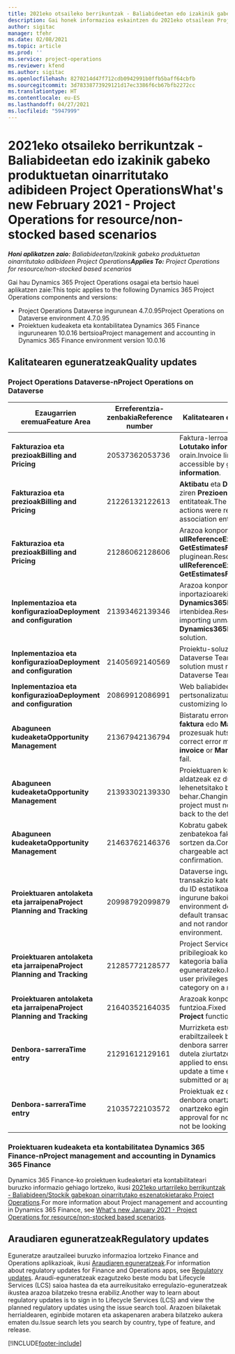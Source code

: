 ```yaml
---
title: 2021eko otsaileko berrikuntzak - Baliabideetan edo izakinik gabeko produktuetan oinarritutako adibideen Project Operations
description: Gai honek informazioa eskaintzen du 2021eko otsailean Project Operations bertsioan eskuragarri dauden kalitate-eguneratzeei buruz, baliabideetan / stockean oinarritutako egoeretarako.
author: sigitac
manager: tfehr
ms.date: 02/08/2021
ms.topic: article
ms.prod: ''
ms.service: project-operations
ms.reviewer: kfend
ms.author: sigitac
ms.openlocfilehash: 8270214d47f712cdb0942991b0ffb5baff64cbfb
ms.sourcegitcommit: 3d78338773929121d17ec3386f6cb67bfb2272cc
ms.translationtype: HT
ms.contentlocale: eu-ES
ms.lasthandoff: 04/27/2021
ms.locfileid: "5947999"
---
```

# <a name="whats-new-february-2021---project-operations-for-resourcenon-stocked-based-scenarios"></a><span data-ttu-id="ae04b-103">2021eko otsaileko berrikuntzak - Baliabideetan edo izakinik gabeko produktuetan oinarritutako adibideen Project Operations</span><span class="sxs-lookup"><span data-stu-id="ae04b-103">What's new February 2021 - Project Operations for resource/non-stocked based scenarios</span></span>

<span data-ttu-id="ae04b-104">_**Honi aplikatzen zaio:** Baliabideetan/Izakinik gabeko produktuetan oinarritutako adibideen Project Operations_</span><span class="sxs-lookup"><span data-stu-id="ae04b-104">_**Applies To:** Project Operations for resource/non-stocked based scenarios_</span></span>

<span data-ttu-id="ae04b-105">Gai hau Dynamics 365 Project Operations osagai eta bertsio hauei aplikatzen zaie:</span><span class="sxs-lookup"><span data-stu-id="ae04b-105">This topic applies to the following Dynamics 365 Project Operations components and versions:</span></span>

- <span data-ttu-id="ae04b-106">Project Operations Dataverse ingurunean 4.7.0.95</span><span class="sxs-lookup"><span data-stu-id="ae04b-106">Project Operations on Dataverse environment 4.7.0.95</span></span>
- <span data-ttu-id="ae04b-107">Proiektuen kudeaketa eta kontabilitatea Dynamics 365 Finance ingurunearen 10.0.16 bertsioa</span><span class="sxs-lookup"><span data-stu-id="ae04b-107">Project management and accounting in Dynamics 365 Finance environment version 10.0.16</span></span> 

## <a name="quality-updates"></a><span data-ttu-id="ae04b-108">Kalitatearen eguneratzeak</span><span class="sxs-lookup"><span data-stu-id="ae04b-108">Quality updates</span></span>

### <a name="project-operations-on-dataverse"></a><span data-ttu-id="ae04b-109">Project Operations Dataverse-n</span><span class="sxs-lookup"><span data-stu-id="ae04b-109">Project Operations on Dataverse</span></span>

| <span data-ttu-id="ae04b-110">**Ezaugarrien eremua**</span><span class="sxs-lookup"><span data-stu-id="ae04b-110">**Feature Area**</span></span> | <span data-ttu-id="ae04b-111">**Erreferentzia-zenbakia**</span><span class="sxs-lookup"><span data-stu-id="ae04b-111">**Reference number**</span></span> | <span data-ttu-id="ae04b-112">**Kalitatearen eguneratzea**</span><span class="sxs-lookup"><span data-stu-id="ae04b-112">**Quality update**</span></span> |
| --- | --- | --- |
| <span data-ttu-id="ae04b-113">**Fakturazioa eta prezioak**</span><span class="sxs-lookup"><span data-stu-id="ae04b-113">**Billing and Pricing**</span></span> | <span data-ttu-id="ae04b-114">2053736</span><span class="sxs-lookup"><span data-stu-id="ae04b-114">2053736</span></span> | <span data-ttu-id="ae04b-115">Faktura-lerroaren xehetasunak **Faktura** > **Lotutako informazioa** aukeran daude orain.</span><span class="sxs-lookup"><span data-stu-id="ae04b-115">Invoice line details are now accessible by going to **Invoice** > **Related information**.</span></span> |
| <span data-ttu-id="ae04b-116">**Fakturazioa eta prezioak**</span><span class="sxs-lookup"><span data-stu-id="ae04b-116">**Billing and Pricing**</span></span> | <span data-ttu-id="ae04b-117">2122613</span><span class="sxs-lookup"><span data-stu-id="ae04b-117">2122613</span></span> | <span data-ttu-id="ae04b-118">**Aktibatu** eta **Desaktibatu** ekintzak kendu ziren **Prezioen zerrenda** elkarteko entitateak.</span><span class="sxs-lookup"><span data-stu-id="ae04b-118">The **Activate** and **Deactivate** actions were removed from the **Price List** association entities.</span></span> |
| <span data-ttu-id="ae04b-119">**Fakturazioa eta prezioak**</span><span class="sxs-lookup"><span data-stu-id="ae04b-119">**Billing and Pricing**</span></span> | <span data-ttu-id="ae04b-120">2128606</span><span class="sxs-lookup"><span data-stu-id="ae04b-120">2128606</span></span> | <span data-ttu-id="ae04b-121">Arazoa konpondu da **ullReferenceException** parametroarekin **GetEstimatesForProject** pluginean.</span><span class="sxs-lookup"><span data-stu-id="ae04b-121">Resolved the issue with **ullReferenceException** in the **GetEstimatesForProject** plug-in.</span></span> |
| <span data-ttu-id="ae04b-122">**Inplementazioa eta konfigurazioa**</span><span class="sxs-lookup"><span data-stu-id="ae04b-122">**Deployment and configuration**</span></span> | <span data-ttu-id="ae04b-123">2139346</span><span class="sxs-lookup"><span data-stu-id="ae04b-123">2139346</span></span> | <span data-ttu-id="ae04b-124">Arazoa konpondu da kudeatu gabeko inportazioarekin **Dynamics365ProjectOperationsDualWrite** irtenbidea.</span><span class="sxs-lookup"><span data-stu-id="ae04b-124">Resolved the issue with importing unmanaged **Dynamics365ProjectOperationsDualWrite** solution.</span></span> |
| <span data-ttu-id="ae04b-125">**Inplementazioa eta konfigurazioa**</span><span class="sxs-lookup"><span data-stu-id="ae04b-125">**Deployment and configuration**</span></span> | <span data-ttu-id="ae04b-126">2140569</span><span class="sxs-lookup"><span data-stu-id="ae04b-126">2140569</span></span> | <span data-ttu-id="ae04b-127">Proiektu-soluzioa ez da instalatu behar Dataverse Teams inguruneetan.</span><span class="sxs-lookup"><span data-stu-id="ae04b-127">Project solution must not be installed in the Dataverse Teams environments.</span></span> |
| <span data-ttu-id="ae04b-128">**Inplementazioa eta konfigurazioa**</span><span class="sxs-lookup"><span data-stu-id="ae04b-128">**Deployment and configuration**</span></span> | <span data-ttu-id="ae04b-129">2086991</span><span class="sxs-lookup"><span data-stu-id="ae04b-129">2086991</span></span> | <span data-ttu-id="ae04b-130">Web baliabideen lokalizazio pertsonalizatua mugatua.</span><span class="sxs-lookup"><span data-stu-id="ae04b-130">Restricted customizing localization of web resources.</span></span> |
| <span data-ttu-id="ae04b-131">**Abaguneen kudeaketa**</span><span class="sxs-lookup"><span data-stu-id="ae04b-131">**Opportunity Management**</span></span> | <span data-ttu-id="ae04b-132">2136794</span><span class="sxs-lookup"><span data-stu-id="ae04b-132">2136794</span></span> | <span data-ttu-id="ae04b-133">Bistaratu errore mezu zuzena **Berretsi faktura** edo **Markatu faktura ordainduta** prozesuak huts egiten du.</span><span class="sxs-lookup"><span data-stu-id="ae04b-133">Display the correct error message when the **Confirm invoice** or **Mark invoice as paid** processes fail.</span></span> |
| <span data-ttu-id="ae04b-134">**Abaguneen kudeaketa**</span><span class="sxs-lookup"><span data-stu-id="ae04b-134">**Opportunity Management**</span></span> | <span data-ttu-id="ae04b-135">2139330</span><span class="sxs-lookup"><span data-stu-id="ae04b-135">2139330</span></span> | <span data-ttu-id="ae04b-136">Proiektuaren kudeatzailea proiektu batean aldatzeak ez du enpresa jabea lehenetsitako balioera berrezarri behar.</span><span class="sxs-lookup"><span data-stu-id="ae04b-136">Changing the Project manager on a project must not reset the owning company back to the default value.</span></span> |
| <span data-ttu-id="ae04b-137">**Abaguneen kudeaketa**</span><span class="sxs-lookup"><span data-stu-id="ae04b-137">**Opportunity Management**</span></span> | <span data-ttu-id="ae04b-138">2146376</span><span class="sxs-lookup"><span data-stu-id="ae04b-138">2146376</span></span> | <span data-ttu-id="ae04b-139">Kobratu gabeko benetako zergaren zenbatekoa fakturaren baieztapenetik sortzen da.</span><span class="sxs-lookup"><span data-stu-id="ae04b-139">Corrected tax amount in a non-chargeable actual is created from invoice confirmation.</span></span> |
| <span data-ttu-id="ae04b-140">**Proiektuaren antolaketa eta jarraipena**</span><span class="sxs-lookup"><span data-stu-id="ae04b-140">**Project Planning and Tracking**</span></span> | <span data-ttu-id="ae04b-141">2099879</span><span class="sxs-lookup"><span data-stu-id="ae04b-141">2099879</span></span> | <span data-ttu-id="ae04b-142">Dataverse ingurunearen inplementazioak transakzio kategoria lehenetsia sortu behar du ID estatikoarekin eta ez du ausaz sortu ingurune bakoitzeko bat.</span><span class="sxs-lookup"><span data-stu-id="ae04b-142">The Dataverse environment deployment must create a default transaction category with a static ID and not randomly generate one per environment.</span></span> |
| <span data-ttu-id="ae04b-143">**Proiektuaren antolaketa eta jarraipena**</span><span class="sxs-lookup"><span data-stu-id="ae04b-143">**Project Planning and Tracking**</span></span> | <span data-ttu-id="ae04b-144">2128577</span><span class="sxs-lookup"><span data-stu-id="ae04b-144">2128577</span></span> | <span data-ttu-id="ae04b-145">Project Service-ren erabiltzaile pribilegioak konpondu dira transakzio kategoria baliabideen esleipenean eguneratzeko.</span><span class="sxs-lookup"><span data-stu-id="ae04b-145">Fixed the Project service user privileges to update the transaction category on a resource assignment.</span></span> |
| <span data-ttu-id="ae04b-146">**Proiektuaren antolaketa eta jarraipena**</span><span class="sxs-lookup"><span data-stu-id="ae04b-146">**Project Planning and Tracking**</span></span> | <span data-ttu-id="ae04b-147">2164035</span><span class="sxs-lookup"><span data-stu-id="ae04b-147">2164035</span></span> | <span data-ttu-id="ae04b-148">Arazoak konpondu dira **Kopiatu proiektua** funtzioa.</span><span class="sxs-lookup"><span data-stu-id="ae04b-148">Fixed issues with the **Copy Project** function.</span></span> |
| <span data-ttu-id="ae04b-149">**Denbora-sarrera**</span><span class="sxs-lookup"><span data-stu-id="ae04b-149">**Time entry**</span></span> | <span data-ttu-id="ae04b-150">2129161</span><span class="sxs-lookup"><span data-stu-id="ae04b-150">2129161</span></span> | <span data-ttu-id="ae04b-151">Murrizketa estuagoak aplikatzen dira erabiltzaileek bidalitako edo onartutako denbora sarrera aldatu eta eguneratu ezin dutela ziurtatzeko.</span><span class="sxs-lookup"><span data-stu-id="ae04b-151">Tighter restrictions are applied to ensure users can't change and update a time entry that has been submitted or approved.</span></span> |
| <span data-ttu-id="ae04b-152">**Denbora-sarrera**</span><span class="sxs-lookup"><span data-stu-id="ae04b-152">**Time entry**</span></span> | <span data-ttu-id="ae04b-153">2103572</span><span class="sxs-lookup"><span data-stu-id="ae04b-153">2103572</span></span> | <span data-ttu-id="ae04b-154">Proiektuak ez diren denbora-sarreren denbora onartzeak ez du proiektua onartzeko eginkizunik bilatu behar.</span><span class="sxs-lookup"><span data-stu-id="ae04b-154">Time approval for non-project time entries must not be looking for project approver role.</span></span> |

### <a name="project-management-and-accounting-in-dynamics-365-finance"></a><span data-ttu-id="ae04b-155">Proiektuaren kudeaketa eta kontabilitatea Dynamics 365 Finance-n</span><span class="sxs-lookup"><span data-stu-id="ae04b-155">Project management and accounting in Dynamics 365 Finance</span></span> 

<span data-ttu-id="ae04b-156">Dynamics 365 Finance-ko proiektuen kudeaketari eta kontabilitateari buruzko informazio gehiago lortzeko, ikusi [2021eko urtarrileko berrikuntzak - Baliabideen/Stockik gabekoan oinarritutako eszenatokietarako Project Operations](whats-new-jan-2021-resource-based.md).</span><span class="sxs-lookup"><span data-stu-id="ae04b-156">For more information about Project management and accounting in Dynamics 365 Finance, see [What's new January 2021 - Project Operations for resource/non-stocked based scenarios](whats-new-jan-2021-resource-based.md).</span></span>


## <a name="regulatory-updates"></a><span data-ttu-id="ae04b-157">Araudiaren eguneratzeak</span><span class="sxs-lookup"><span data-stu-id="ae04b-157">Regulatory updates</span></span>

<span data-ttu-id="ae04b-158">Eguneratze arautzaileei buruzko informazioa lortzeko Finance and Operations aplikazioak, ikusi [Araudiaren eguneratzeak](/dynamics365/finance/localizations/regulatory-updates).</span><span class="sxs-lookup"><span data-stu-id="ae04b-158">For information about regulatory updates for Finance and Operations apps, see [Regulatory updates](/dynamics365/finance/localizations/regulatory-updates).</span></span> <span data-ttu-id="ae04b-159">Araudi-eguneratzeak ezagutzeko beste modu bat Lifecycle Services (LCS) saioa hastea da eta aurreikusitako erregulazio-eguneratzeak ikustea arazoa bilatzeko tresna erabiliz.</span><span class="sxs-lookup"><span data-stu-id="ae04b-159">Another way to learn about regulatory updates is to sign in to Lifecycle Services (LCS) and view the planned regulatory updates using the issue search tool.</span></span> <span data-ttu-id="ae04b-160">Arazoen bilaketak herrialdearen, eginbide motaren eta askapenaren arabera bilatzeko aukera ematen du.</span><span class="sxs-lookup"><span data-stu-id="ae04b-160">Issue search lets you search by country, type of feature, and release.</span></span>


[!INCLUDE[footer-include](../includes/footer-banner.md)]
